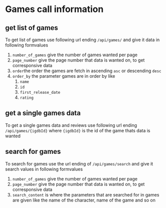 # Games call information

## get list of games

To get list of games use following url ending `/api/games/` and give it data in following formvalues

1. `number_of_games` give the number of games wanted per page
2. `page_number` give the page number that data is wanted on, to get corresponsive data
3. `order`the order the games are fetch in ascending `asc` or descending `desc`
4. `order_by` the parameter games are in order by like
   1. `name`
   2. `id`
   3. `first_release_date`
   4. `rating`

## get a single games data

To get a single games data and reviews use following url ending `/api/games/{igdbId}` where `{igdbId}` is the id of the game thats data is wanted

## search for games

To search for games use the url ending of `/api/games/search` and give it search values in following formvalues

1. `number_of_games` give the number of games wanted per page
2. `page_number` give the page number that data is wanted on, to get corresponsive data
3. `search_content` is where the parameters that are searched for in games are given like the name of the character, name of the game and so on
